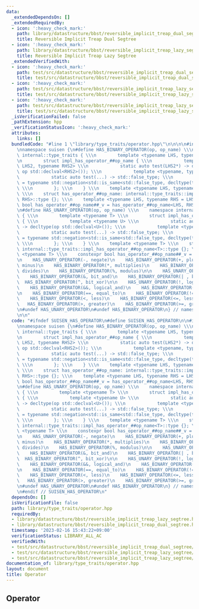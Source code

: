 ```yaml
---
data:
  _extendedDependsOn: []
  _extendedRequiredBy:
  - icon: ':heavy_check_mark:'
    path: library/datastructure/bbst/reversible_implicit_treap_dual_segtree.hpp
    title: Reversible Implicit Treap Dual Segtree
  - icon: ':heavy_check_mark:'
    path: library/datastructure/bbst/reversible_implicit_treap_lazy_segtree.hpp
    title: Reversible Implicit Treap Lazy Segtree
  _extendedVerifiedWith:
  - icon: ':heavy_check_mark:'
    path: test/src/datastructure/bbst/reversible_implicit_treap_dual_segtree/dummy.test.cpp
    title: test/src/datastructure/bbst/reversible_implicit_treap_dual_segtree/dummy.test.cpp
  - icon: ':heavy_check_mark:'
    path: test/src/datastructure/bbst/reversible_implicit_treap_lazy_segtree/dummy.test.cpp
    title: test/src/datastructure/bbst/reversible_implicit_treap_lazy_segtree/dummy.test.cpp
  - icon: ':heavy_check_mark:'
    path: test/src/datastructure/bbst/reversible_implicit_treap_lazy_segtree/dynamic_sequence_range_affine_range_sum.test.cpp
    title: test/src/datastructure/bbst/reversible_implicit_treap_lazy_segtree/dynamic_sequence_range_affine_range_sum.test.cpp
  _isVerificationFailed: false
  _pathExtension: hpp
  _verificationStatusIcon: ':heavy_check_mark:'
  attributes:
    links: []
  bundledCode: "#line 1 \"library/type_traits/operator.hpp\"\n\n\n\n#include <type_traits>\n\
    \nnamespace suisen {\n#define HAS_BINARY_OPERATOR(op, op_name) \\\n    namespace\
    \ internal::type_traits { \\\n        template <typename LHS, typename RHS> \\\
    \n        struct impl_has_operator_##op_name { \\\n            template <typename\
    \ LHS2, typename RHS2> \\\n            static auto test(LHS2*) -> decltype(std::declval<LHS2>()\
    \ op std::declval<RHS2>()); \\\n            template <typename, typename> \\\n\
    \            static auto test(...) -> std::false_type; \\\n            using type\
    \ = typename std::negation<std::is_same<std::false_type, decltype(test<LHS, RHS>(nullptr))>>::type;\
    \ \\\n        }; \\\n    } \\\n    template <typename LHS, typename RHS = LHS>\
    \ \\\n    struct has_operator_##op_name: internal::type_traits::impl_has_operator_##op_name<LHS,\
    \ RHS>::type {}; \\\n    template <typename LHS, typename RHS = LHS> \\\n    constexpr\
    \ bool has_operator_##op_name##_v = has_operator_##op_name<LHS, RHS>::value;\n\
    \n#define HAS_UNARY_OPERATOR(op, op_name) \\\n    namespace internal::type_traits\
    \ { \\\n        template <typename T> \\\n        struct impl_has_operator_##op_name\
    \ { \\\n            template <typename U> \\\n            static auto test(U*)\
    \ -> decltype(op std::declval<U>()); \\\n            template <typename> \\\n\
    \            static auto test(...) -> std::false_type; \\\n            using type\
    \ = typename std::negation<std::is_same<std::false_type, decltype(test<T>(nullptr))>>::type;\
    \ \\\n        }; \\\n    } \\\n    template <typename T> \\\n    struct has_operator_##op_name:\
    \ internal::type_traits::impl_has_operator_##op_name<T>::type {}; \\\n    template\
    \ <typename T> \\\n    constexpr bool has_operator_##op_name##_v = has_operator_##op_name<T>::value;\n\
    \n    HAS_UNARY_OPERATOR(-, negate)\n    HAS_BINARY_OPERATOR(+, plus)\n    HAS_BINARY_OPERATOR(-,\
    \ minus)\n    HAS_BINARY_OPERATOR(*, multiplies)\n    HAS_BINARY_OPERATOR(/ ,\
    \ divides)\n    HAS_BINARY_OPERATOR(%, modulus)\n\n    HAS_UNARY_OPERATOR(~, bit_not)\n\
    \    HAS_BINARY_OPERATOR(&, bit_and)\n    HAS_BINARY_OPERATOR(| , bit_or)\n  \
    \  HAS_BINARY_OPERATOR(^, bit_xor)\n\n    HAS_UNARY_OPERATOR(!, logical_not)\n\
    \    HAS_BINARY_OPERATOR(&&, logical_and)\n    HAS_BINARY_OPERATOR(|| , logical_or)\n\
    \n    HAS_BINARY_OPERATOR(==, equal_to)\n    HAS_BINARY_OPERATOR(!=, not_equal_to)\n\
    \    HAS_BINARY_OPERATOR(<, less)\n    HAS_BINARY_OPERATOR(<=, less_equal)\n \
    \   HAS_BINARY_OPERATOR(>, greater)\n    HAS_BINARY_OPERATOR(>=, greater_equal)\n\
    \n#undef HAS_UNARY_OPERATOR\n#undef HAS_BINARY_OPERATOR\n} // namespace suisen\n\
    \n\n"
  code: "#ifndef SUISEN_HAS_OPERATOR\n#define SUISEN_HAS_OPERATOR\n\n#include <type_traits>\n\
    \nnamespace suisen {\n#define HAS_BINARY_OPERATOR(op, op_name) \\\n    namespace\
    \ internal::type_traits { \\\n        template <typename LHS, typename RHS> \\\
    \n        struct impl_has_operator_##op_name { \\\n            template <typename\
    \ LHS2, typename RHS2> \\\n            static auto test(LHS2*) -> decltype(std::declval<LHS2>()\
    \ op std::declval<RHS2>()); \\\n            template <typename, typename> \\\n\
    \            static auto test(...) -> std::false_type; \\\n            using type\
    \ = typename std::negation<std::is_same<std::false_type, decltype(test<LHS, RHS>(nullptr))>>::type;\
    \ \\\n        }; \\\n    } \\\n    template <typename LHS, typename RHS = LHS>\
    \ \\\n    struct has_operator_##op_name: internal::type_traits::impl_has_operator_##op_name<LHS,\
    \ RHS>::type {}; \\\n    template <typename LHS, typename RHS = LHS> \\\n    constexpr\
    \ bool has_operator_##op_name##_v = has_operator_##op_name<LHS, RHS>::value;\n\
    \n#define HAS_UNARY_OPERATOR(op, op_name) \\\n    namespace internal::type_traits\
    \ { \\\n        template <typename T> \\\n        struct impl_has_operator_##op_name\
    \ { \\\n            template <typename U> \\\n            static auto test(U*)\
    \ -> decltype(op std::declval<U>()); \\\n            template <typename> \\\n\
    \            static auto test(...) -> std::false_type; \\\n            using type\
    \ = typename std::negation<std::is_same<std::false_type, decltype(test<T>(nullptr))>>::type;\
    \ \\\n        }; \\\n    } \\\n    template <typename T> \\\n    struct has_operator_##op_name:\
    \ internal::type_traits::impl_has_operator_##op_name<T>::type {}; \\\n    template\
    \ <typename T> \\\n    constexpr bool has_operator_##op_name##_v = has_operator_##op_name<T>::value;\n\
    \n    HAS_UNARY_OPERATOR(-, negate)\n    HAS_BINARY_OPERATOR(+, plus)\n    HAS_BINARY_OPERATOR(-,\
    \ minus)\n    HAS_BINARY_OPERATOR(*, multiplies)\n    HAS_BINARY_OPERATOR(/ ,\
    \ divides)\n    HAS_BINARY_OPERATOR(%, modulus)\n\n    HAS_UNARY_OPERATOR(~, bit_not)\n\
    \    HAS_BINARY_OPERATOR(&, bit_and)\n    HAS_BINARY_OPERATOR(| , bit_or)\n  \
    \  HAS_BINARY_OPERATOR(^, bit_xor)\n\n    HAS_UNARY_OPERATOR(!, logical_not)\n\
    \    HAS_BINARY_OPERATOR(&&, logical_and)\n    HAS_BINARY_OPERATOR(|| , logical_or)\n\
    \n    HAS_BINARY_OPERATOR(==, equal_to)\n    HAS_BINARY_OPERATOR(!=, not_equal_to)\n\
    \    HAS_BINARY_OPERATOR(<, less)\n    HAS_BINARY_OPERATOR(<=, less_equal)\n \
    \   HAS_BINARY_OPERATOR(>, greater)\n    HAS_BINARY_OPERATOR(>=, greater_equal)\n\
    \n#undef HAS_UNARY_OPERATOR\n#undef HAS_BINARY_OPERATOR\n} // namespace suisen\n\
    \n#endif // SUISEN_HAS_OPERATOR\n"
  dependsOn: []
  isVerificationFile: false
  path: library/type_traits/operator.hpp
  requiredBy:
  - library/datastructure/bbst/reversible_implicit_treap_lazy_segtree.hpp
  - library/datastructure/bbst/reversible_implicit_treap_dual_segtree.hpp
  timestamp: '2023-02-16 15:43:22+09:00'
  verificationStatus: LIBRARY_ALL_AC
  verifiedWith:
  - test/src/datastructure/bbst/reversible_implicit_treap_dual_segtree/dummy.test.cpp
  - test/src/datastructure/bbst/reversible_implicit_treap_lazy_segtree/dummy.test.cpp
  - test/src/datastructure/bbst/reversible_implicit_treap_lazy_segtree/dynamic_sequence_range_affine_range_sum.test.cpp
documentation_of: library/type_traits/operator.hpp
layout: document
title: Operator
---
```

## Operator
